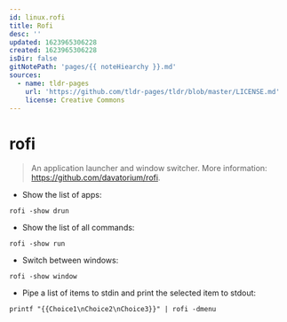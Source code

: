 ```yaml
---
id: linux.rofi
title: Rofi
desc: ''
updated: 1623965306228
created: 1623965306228
isDir: false
gitNotePath: 'pages/{{ noteHiearchy }}.md'
sources:
  - name: tldr-pages
    url: 'https://github.com/tldr-pages/tldr/blob/master/LICENSE.md'
    license: Creative Commons
---
```

# rofi

> An application launcher and window switcher.
> More information: <https://github.com/davatorium/rofi>.

- Show the list of apps:

`rofi -show drun`

- Show the list of all commands:

`rofi -show run`

- Switch between windows:

`rofi -show window`

- Pipe a list of items to stdin and print the selected item to stdout:

`printf "{{Choice1\nChoice2\nChoice3}}" | rofi -dmenu`

